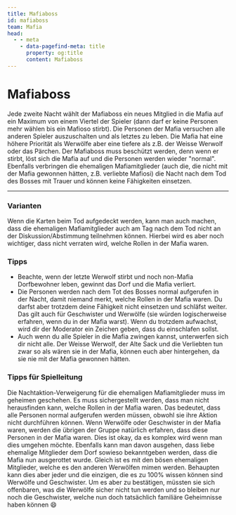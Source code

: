 ```yaml
---
title: Mafiaboss
id: mafiaboss
team: Mafia
head:
  - - meta
    - data-pagefind-meta: title
      property: og:title
      content: Mafiaboss
---
```

# Mafiaboss <TeamBadge team="Mafia" />

Jede zweite Nacht wählt der Mafiaboss ein neues Mitglied in die Mafia auf ein Maximum von einem Viertel der Spieler (dann darf er keine Personen mehr wählen bis ein Mafioso stirbt). Die Personen der Mafia versuchen alle anderen Spieler auszuschalten und als letztes zu leben. Die Mafia hat eine höhere Priorität als Werwölfe aber eine tiefere als z.B. der Weisse Werwolf oder das Pärchen. Der Mafiaboss muss beschützt werden, denn wenn er stirbt, löst sich die Mafia auf und die Personen werden wieder "normal". Ebenfalls verbringen die ehemaligen Mafiamitglieder (auch die, die nicht mit der Mafia gewonnen hätten, z.B. verliebte Mafiosi) die Nacht nach dem Tod des Bosses mit Trauer und können keine Fähigkeiten einsetzen.

---

### Varianten
Wenn die Karten beim Tod aufgedeckt werden, kann man auch machen, dass die ehemaligen Mafiamitglieder auch am Tag nach dem Tod nicht an der Diskussion/Abstimmung teilnehmen können. Hierbei wird es aber noch wichtiger, dass nicht verraten wird, welche Rollen in der Mafia waren.

### Tipps
- Beachte, wenn der letzte Werwolf stirbt und noch non-Mafia Dorfbewohner leben, gewinnt das Dorf und die Mafia verliert.
- Die Personen werden nach dem Tot des Bosses normal aufgerufen in der Nacht, damit niemand merkt, welche Rollen in der Mafia waren. Du darfst aber trotzdem deine Fähigkeit nicht einsetzen und schläfst weiter. Das gilt auch für Geschwister und Werwölfe (sie würden logischerweise erfahren, wenn du in der Mafia warst). Wenn du trotzdem aufwachst, wird dir der Moderator ein Zeichen geben, dass du einschlafen sollst.
- Auch wenn du alle Spieler in die Mafia zwingen kannst, unterwerfen sich dir nicht alle. Der Weisse Werwolf, der Alte Sack und die Verliebten tun zwar so als wären sie in der Mafia, können euch aber hintergehen, da sie nie mit der Mafia gewonnen hätten.

### Tipps für Spielleitung
Die Nachtaktion-Verweigerung für die ehemaligen Mafiamitglieder muss im geheimen geschehen. Es muss sichergestellt werden, dass man nicht herausfinden kann, welche Rollen in der Mafia waren. Das bedeutet, dass alle Personen normal aufgerufen werden müssen, obwohl sie ihre Aktion nicht durchführen können. Wenn Werwölfe oder Geschwister in der Mafia waren, werden die übrigen der Gruppe natürlich erfahren, dass diese Personen in der Mafia waren. Dies ist okay, da es komplex wird wenn man dies umgehen möchte. Ebenfalls kann man davon ausgehen, dass liebe ehemalige Mitglieder dem Dorf sowieso bekanntgeben werden, dass die Mafia nun ausgerottet wurde. Gleich ist es mit den bösen ehemaligen Mitglieder, welche es den anderen Werwölfen mimen werden. Behaupten kann dies aber jeder und die einzigen, die es zu 100% wissen können sind Werwölfe und Geschwister. Um es aber zu bestätigen, müssten sie sich offenbaren, was die Werwölfe sicher nicht tun werden und so bleiben nur noch die Geschwister, welche nun doch tatsächlich familiäre Geheimnisse haben können :smile: